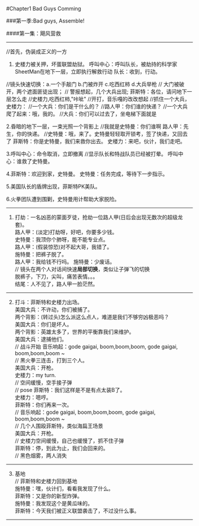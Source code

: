 #Chapter1 Bad Guys Comming

###第一季:Bad guys, Assemble!

####第一集：飓风营救

--------------------------

//首先，伪装成正义的一方
1. 史楼力被关押，坏蛋联盟劫狱。
呼叫中心：呼叫队长，被劫持的科学家SheetMan在地下一层，立即执行解救行动
   队长：收到，行动。

//镜头快速切换：a.一个手敲门 b.门被炸开 c.吃西红柿 d.大兵举枪
// 大门被破开，两个遮面匪徒出现；
// 警报想起，几个大兵出现;
  菲斯特：各位，请问地下一层怎么走
//史楼力,吃西红柿,"咔呲"
//开打，音乐嘎的改改想起
//抓住一个大兵，史楼力：
//一个大兵：你们是干什么的？
//路人甲：你们谁的快递？
//一个大兵爬了起来：哦，我的。
//大兵：你们可以过去了，坐电梯下面就是

2.昏暗的地下一层，一束光照一个背影上
//我就是史特曼：你们谁啊
路人甲：先生，你的快递。
//史特曼：哦，来了。史特曼轻轻取开锁考，签了快递，又回去了
菲斯特：你是史特曼，我们来救你出去。
史楼力：来吧，伙计，我们走吧。

3.呼叫中心：命令取消，立即撤离
//显示队长和特战队员已经被打晕。
呼叫中心：谁救了史特曼。

4.菲斯特：欢迎到家，史特曼。
史特曼：任务完成，等待下一步指示。

5.美国队长的盾牌出现，菲斯特PK美队。

6.火拳团队遭到围剿，史特曼用计帮助大家脱险。

--------------------------

1. 打劫：一名凶恶的蒙面歹徒，抢劫一位路人甲(日后会出现无数次的超级龙套)。  
路人甲：(淡定)打劫呀，好吧，你要多少钱。  
史特曼：我顶你个肺呀，能不能专业点。  
路人甲：(假装惊恐)对不起大哥，我错了。    
施特曼：把裤子脱了。  
路人甲：我给钱不行吗。
施特曼：少废话。  
// 镜头在两个人对话间快速**局部切换**，类似让子弹飞的切换  
脱裤子，下刀，尖叫，痛苦表情。。。  
结尾：人不见了，路人甲一脸茫然。  

--------------------------

2. 打斗：菲斯特和史楼力出场。  
美国大兵：不许动，你们被捕了。  
两个背影：(转过头)怎么派这么点人，难道是我们不够穷凶极恶吗？  
美国大兵：你们是坏人。  
两个背影：英雄太多了，世界的平衡靠我们来维护。  
美国大兵：逮捕他们。  
// 战斗开始  音乐响起：gode gaigai, boom,boom,boom, gode gaigai, boom,boom,boom ~  
// 黑火拳三连击，打到三个人。  
美国大兵：开枪。  
史楼力：my turn.  
// 空间缓慢，空手接子弹  
// pose 
菲斯特：我们这样是不是有点太装B了。  
史楼力：嗯哼。  
菲斯特：你们再来一次。  
// 音乐响起：gode gaigai, boom,boom,boom, gode gaigai, boom,boom,boom ~    
// 几个人围殴菲斯特，类似海扁王场景  
美国大兵：开枪。  
// 史楼力空间缓慢，自己也缓慢了，抓不住子弹  
菲斯特：停，到此为止，我们会回来的。  
// 黑色烟雾，两人消失  

--------------------------

3. 基地    
// 菲斯特和史楼力回到基地    
施特曼：嘿，伙计们，看看我发现了什么。  
菲斯特：又是你的新型炸弹。  
施特曼：我发现这个是黄瓜味的。    
菲斯特：今天我们被正义联盟袭击了，不过没什么事。  

--------------------------
